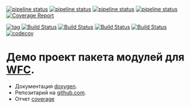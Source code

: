 [![pipeline status](https://gitlab.mamba.ru/cpp/wfc_demo/badges/master/pipeline.svg)](https://gitlab.mamba.ru/cpp/wfc_demo/commits/master)
[![pipeline status](https://gitlab.mamba.ru/cpp/wfc_demo/badges/pre-release/pipeline.svg)](https://gitlab.mamba.ru/cpp/wfc_demo/commits/master)
[![pipeline status](https://gitlab.mamba.ru/cpp/wfc_demo/badges/devel/pipeline.svg)](https://gitlab.mamba.ru/cpp/wfc_demo/commits/devel)
[![pipeline status](https://gitlab.mamba.ru/cpp/wfc_demo/badges/wip-devel/pipeline.svg)](https://gitlab.mamba.ru/cpp/wfc_demo/commits/wip-devel)
[![Coverage Report](https://gitlab.mamba.ru/cpp/wfc_demo/badges/pre-release/coverage.svg)](https://gitlab.mamba.ru/cpp/wfc_demo/commits/master)

[![tag](https://img.shields.io/github/v/tag/mambaru/wfc_demo.svg?sort=semver)](https://github.com/mambaru/wfc_demo/tree/master)
[![Build Status](https://github.com/mambaru/wfc_demo/workflows/C++%20CI/badge.svg?branch=master)](https://github.com/mambaru/wfc_demo/tree/master)
[![Build Status](https://github.com/mambaru/wfc_demo/workflows/C++%20CI/badge.svg?branch=mambaru)](https://github.com/mambaru/wfc_demo/tree/mambaru)
[![Build Status](https://travis-ci.com/mambaru/wfc_demo.svg?branch=master)](https://travis-ci.com/mambaru/wfc_demo)
[![Build Status](https://travis-ci.com/mambaru/wfc_demo.svg?branch=mambaru)](https://travis-ci.com/mambaru/wfc_demo)
[![codecov](https://codecov.io/gh/mambaru/wfc_demo/branch/master/graph/badge.svg)](https://codecov.io/gh/mambaru/wfc_demo)

# Демо проект пакета модулей для [WFC](https://github.com/mambaru/wfcroot). 

* Документация [doxygen](https://mambaru.github.io/wfc_demo/index.html).
* Репозитарий на [github.com](https://github.com/mambaru/wfc_demo).
* Отчет [coverage](https://mambaru.github.io/wfc_demo/cov-report/index.html)

